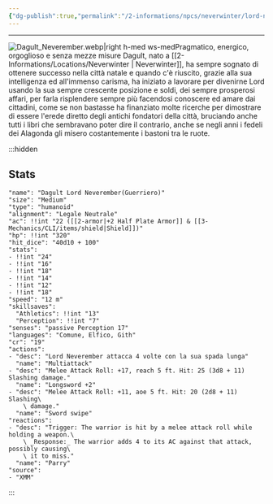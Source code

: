 ```yaml
---
{"dg-publish":true,"permalink":"/2-informations/npcs/neverwinter/lord-neverember/","noteIcon":""}
---
```


---
![Dagult_Neverember.webp|right h-med ws-med](/img/user/Assets/Dagult_Neverember.webp)Pragmatico, energico, orgoglioso e senza mezze misure Dagult, nato a [[2-Informations/Locations/Neverwinter \| Neverwinter]], ha sempre sognato di ottenere successo nella città natale e quando c'è riuscito, grazie alla sua intelligenza ed all'immenso carisma, ha iniziato a lavorare per divenirne Lord usando la sua sempre crescente posizione e soldi, dei sempre prosperosi affari, per farla risplendere sempre più facendosi conoscere ed amare dai cittadini, come se non bastasse ha finanziato molte ricerche per dimostrare di essere l'erede diretto degli antichi fondatori della città, bruciando anche tutti i libri che sembravano poter dire il contrario, anche se negli anni i fedeli dei Alagonda gli misero costantemente i bastoni tra le ruote.

:::hidden

## Stats

```statblock
"name": "Dagult Lord Neverember(Guerriero)"
"size": "Medium"
"type": "humanoid"
"alignment": "Legale Neutrale"
"ac": !!int "22 ([[2-armor|+2 Half Plate Armor]] & [[3-Mechanics/CLI/items/shield|Shield]])"
"hp": !!int "320"
"hit_dice": "40d10 + 100"
"stats":
- !!int "24"
- !!int "16"
- !!int "18"
- !!int "14"
- !!int "12"
- !!int "18"
"speed": "12 m"
"skillsaves":
  "Athletics": !!int "13"
  "Perception": !!int "7"
"senses": "passive Perception 17"
"languages": "Comune, Elfico, Gith"
"cr": "19"
"actions":
- "desc": "Lord Neverember attacca 4 volte con la sua spada lunga"
  "name": "Multiattack"
- "desc": "Melee Attack Roll: +17, reach 5 ft. Hit: 25 (3d8 + 11) Slashing damage."
  "name": "Longsword +2"
- "desc": "Melee Attack Roll: +11, aoe 5 ft. Hit: 20 (2d8 + 11) Slashing\
    \ damage."
  "name": "Sword swipe"
"reactions":
- "desc": "Trigger: The warrior is hit by a melee attack roll while holding a weapon.\
    \ _Response:_ The warrior adds 4 to its AC against that attack, possibly causing\
    \ it to miss."
  "name": "Parry"
"source":
- "XMM"
```

:::